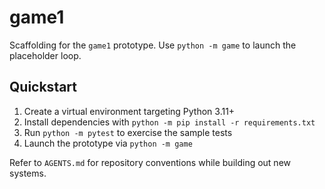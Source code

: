 # game1

Scaffolding for the `game1` prototype. Use `python -m game` to launch the placeholder loop.

## Quickstart

1. Create a virtual environment targeting Python 3.11+
2. Install dependencies with `python -m pip install -r requirements.txt`
3. Run `python -m pytest` to exercise the sample tests
4. Launch the prototype via `python -m game`

Refer to `AGENTS.md` for repository conventions while building out new systems.
